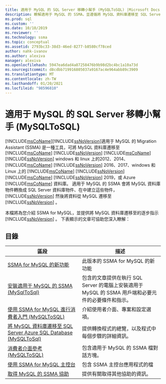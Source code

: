 ```yaml
---
title: 適用于 MySQL 的 SQL Server 移轉小幫手 (MySQLToSQL) |Microsoft Docs
description: 瞭解適用于 MySQL 的 SSMA，並遵循將 MySQL 資料庫遷移至 SQL Server 或 Azure SQL Database 的逐步指示。
ms.prod: sql
ms.custom: ''
ms.date: 10/10/2019
ms.reviewer: ''
ms.technology: ssma
ms.topic: conceptual
ms.assetid: 2793bc33-38d3-46ed-8277-b8580cf78ced
author: nahk-ivanov
ms.author: alexiva
manager: alexiva
ms.openlocfilehash: 5947ea6dad4a87258476b9b98d2bc4bc1a10a73d
ms.sourcegitcommit: d8cdbb719916805037a9167ac4e964abb89c3909
ms.translationtype: MT
ms.contentlocale: zh-TW
ms.lasthandoff: 01/20/2021
ms.locfileid: "98596810"
---
```

# <a name="sql-server-migration-assistant-for-mysql-mysqltosql"></a>適用于 MySQL 的 SQL Server 移轉小幫手 (MySQLToSQL) 

[!INCLUDE[msCoName](../../includes/msconame_md.md)][!INCLUDE[ssNoVersion](../../includes/ssnoversion-md.md)]適用于 MySQL 的 Migration Assistant (SSMA) 是一種工具，可將 MySQL 資料庫遷移至 [!INCLUDE[msCoName](../../includes/msconame_md.md)] [!INCLUDE[ssNoVersion](../../includes/ssnoversion-md.md)] [!INCLUDE[msCoName](../../includes/msconame_md.md)] [!INCLUDE[ssNoVersion](../../includes/ssnoversion-md.md)] windows 和 linux 上的2012、2014、 [!INCLUDE[msCoName](../../includes/msconame_md.md)] [!INCLUDE[ssNoVersion](../../includes/ssnoversion-md.md)] 2016、2017、windows 和 Linux 上的 [!INCLUDE[msCoName](../../includes/msconame_md.md)] [!INCLUDE[ssNoVersion](../../includes/ssnoversion-md.md)] [!INCLUDE[msCoName](../../includes/msconame_md.md)] [!INCLUDE[ssNoVersion](../../includes/ssnoversion-md.md)] 2019，或 Azure [!INCLUDE[msCoName](../../includes/msconame_md.md)] 資料庫。 適用于 MySQL 的 SSMA 會將 MySQL 資料庫物件轉換成 SQL Server 資料庫物件、在中建立這些物件， [!INCLUDE[ssNoVersion](../../includes/ssnoversion-md.md)] 然後將資料從 MySQL 遷移至 [!INCLUDE[ssNoVersion](../../includes/ssnoversion-md.md)] 。  
  
本檔將為您介紹 SSMA for MySQL，並提供將 MySQL 資料庫遷移至的逐步指示 [!INCLUDE[ssNoVersion](../../includes/ssnoversion-md.md)] 。 下表顯示的文章可協助您深入瞭解：  
  
## <a name="contents"></a>目錄  
  
|區段|描述|
|-----------|---------------|
|[SSMA for MySQL 的新功能](./what-s-new-in-ssma-for-mysql-mysqltosql.md)|此版本的 SSMA for MySQL 的新功能|  
|[安裝適用于 MySQL 的 SSMA &#40;MySqlToSql&#41;](../../ssma/mysql/installing-ssma-for-mysql-mysqltosql.md)|包含的文章提供在執行 SQL Server 的電腦上安裝適用于 MySQL 的 SSMA 用戶端和必要元件的必要條件和指示。|  
|[使用 SSMA for MySQL 進行消費者入門 &#40;MySQLToSQL&#41;](../../ssma/mysql/getting-started-with-ssma-for-mysql-mysqltosql.md)|介紹使用者介面、專案和設定選項。|  
|[將 MySQL 資料庫遷移至 SQL Server Azure SQL Database &#40;MySQLToSql&#41;](../../ssma/mysql/migrating-mysql-databases-to-sql-server-azure-sql-db-mysqltosql.md)|提供轉換程式的總覽，以及程式中每個步驟的詳細資訊。|  
|[消費者介面參考 &#40;MySQLToSQL&#41;](../../ssma/mysql/user-interface-reference-mysqltosql.md)|包含適用于 MySQL 的 SSMA 檔對話方塊。|  
|[使用 SSMA for MySQL 主控台](working-with-ssma-for-mysql-console-mysqltosql.md)|包含 SSMA 主控台應用程式的檔|  
|[取得 MySQL 的 SSMA 協助](../sql-server-migration-assistant.md)|提供有關取得其他協助的資訊。|